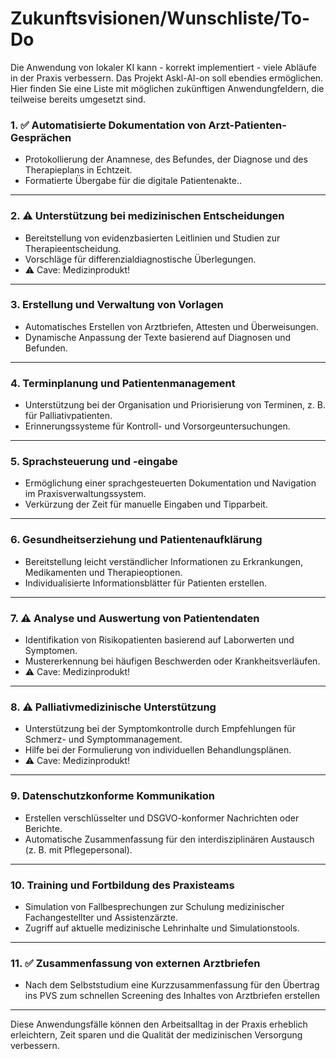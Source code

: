 # Zukunftsvisionen/Wunschliste/To-Do

Die Anwendung von lokaler KI kann - korrekt implementiert - viele Abläufe in der Praxis verbessern. Das Projekt Askl-AI-on soll ebendies ermöglichen. Hier finden Sie eine Liste mit möglichen zukünftigen Anwendungfeldern, die teilweise bereits umgesetzt sind.

### 1. :white_check_mark: **Automatisierte Dokumentation von Arzt-Patienten-Gesprächen**  
   - Protokollierung der Anamnese, des Befundes, der Diagnose und des Therapieplans in Echtzeit.
   - Formatierte Übergabe für die digitale Patientenakte..

---

### 2. :warning: **Unterstützung bei medizinischen Entscheidungen**  
   - Bereitstellung von evidenzbasierten Leitlinien und Studien zur Therapieentscheidung.
   - Vorschläge für differenzialdiagnostische Überlegungen.
   - :warning: Cave: Medizinprodukt!

---

### 3. **Erstellung und Verwaltung von Vorlagen**  
   - Automatisches Erstellen von Arztbriefen, Attesten und Überweisungen.
   - Dynamische Anpassung der Texte basierend auf Diagnosen und Befunden.

---

### 4. **Terminplanung und Patientenmanagement**  
   - Unterstützung bei der Organisation und Priorisierung von Terminen, z. B. für Palliativpatienten.
   - Erinnerungssysteme für Kontroll- und Vorsorgeuntersuchungen.

---

### 5. **Sprachsteuerung und -eingabe**  
   - Ermöglichung einer sprachgesteuerten Dokumentation und Navigation im Praxisverwaltungssystem.
   - Verkürzung der Zeit für manuelle Eingaben und Tipparbeit.

---

### 6. **Gesundheitserziehung und Patientenaufklärung**  
   - Bereitstellung leicht verständlicher Informationen zu Erkrankungen, Medikamenten und Therapieoptionen.
   - Individualisierte Informationsblätter für Patienten erstellen.

---

### 7. :warning: **Analyse und Auswertung von Patientendaten**  
   - Identifikation von Risikopatienten basierend auf Laborwerten und Symptomen.
   - Mustererkennung bei häufigen Beschwerden oder Krankheitsverläufen.
   - :warning: Cave: Medizinprodukt!

---

### 8. :warning: **Palliativmedizinische Unterstützung**  
   - Unterstützung bei der Symptomkontrolle durch Empfehlungen für Schmerz- und Symptommanagement.
   - Hilfe bei der Formulierung von individuellen Behandlungsplänen.
   - :warning: Cave: Medizinprodukt!

---

### 9. **Datenschutzkonforme Kommunikation**  
   - Erstellen verschlüsselter und DSGVO-konformer Nachrichten oder Berichte.
   - Automatische Zusammenfassung für den interdisziplinären Austausch (z. B. mit Pflegepersonal).

---

### 10. **Training und Fortbildung des Praxisteams**  
   - Simulation von Fallbesprechungen zur Schulung medizinischer Fachangestellter und Assistenzärzte.
   - Zugriff auf aktuelle medizinische Lehrinhalte und Simulationstools.

---

### 11. :white_check_mark: **Zusammenfassung von externen Arztbriefen**  
   - Nach dem Selbststudium eine Kurzzusammenfassung für den Übertrag ins PVS zum schnellen Screening des Inhaltes von Arztbriefen erstellen

---

Diese Anwendungsfälle können den Arbeitsalltag in der Praxis erheblich erleichtern, Zeit sparen und die Qualität der medizinischen Versorgung verbessern.
